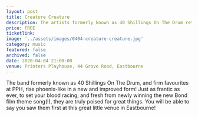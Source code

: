 ```yaml
---
layout: post
title: Creature Creature
description: The artists formerly known as 40 Shillings On The Drum return in triumph! Expect a roaring night of excellence and the Bond theme song that should have been!
price: FREE
ticketlink: 
image: '../assets/images/0404-creature-creature.jpg'
category: music
featured: false
archived: false
date: 2020-04-04 21:00:00
venue: Printers Playhouse, 44 Grove Road, Eastbourne
---
```


The band formerly known as 40 Shillings On The Drum, and firm favourites at PPH, rise phoenix-like in a new and improved form! Just as frantic as ever, to set your blood racing, and fresh from newly winning the new Bond film theme song(!), they are truly poised for great things. You will be able to say you saw them first at this great little venue in Eastbourne! 